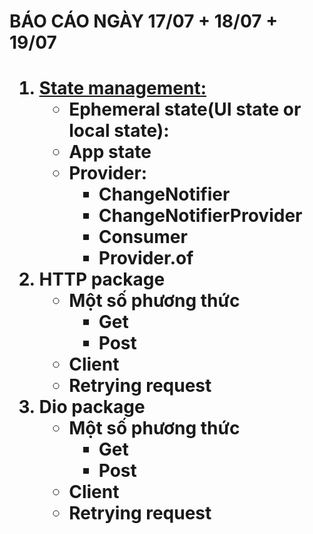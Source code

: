 <h1>BÁO CÁO NGÀY 17/07 + 18/07 + 19/07<h1>
<ol>
    <li>
      <a href="#about-the-project">State management:</a>
      <ul>
        <li>Ephemeral state(UI state or local state): </li>
        <li>App state</li>
        <li>Provider:
          <ul>
            <li>ChangeNotifier</li>
            <li>ChangeNotifierProvider</li>
            <li>Consumer</li>
            <li>Provider.of</li>
          </ul>
        </li>
      </ul>
    </li>
    <li>
     HTTP package
      <ul>
        <li>Một số phương thức
          <ul>
            <li>Get</li>
            <li>Post</li>
          </ul>
        </li>
        <li>Client</li>
        <li>Retrying request</li>
      </ul>
    </li>
    <li>Dio package
        <ul>
        <li>Một số phương thức
          <ul>
            <li>Get</li>
            <li>Post</li>
          </ul>
        </li>
        <li>Client</li>
        <li>Retrying request</li>
      </ul>
    </li>
  </ol>
